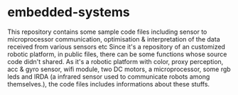 # embedded-systems
This repository contains some sample code files including sensor to microprocessor communication,  optimisation & interpretation of the data received from various sensors etc
Since it's a repository of an customized robotic platform, in public files, there can be some functions whose source code didn't shared. 
As it's a robotic platform with color, proxy perception, acc & gyro sensor, wifi module, two DC motors, a microprocessor, some rgb leds and IRDA (a infrared sensor used to communicate robots among themselves.), the code files includes informations about these stuffs. 

